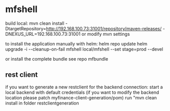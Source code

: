 # mfshell

build local:
mvn clean install -DtargetRepository=http://192.168.100.73:31001/repository/maven-releases/ -DNEXUS_URL=192.168.100.73:31001
or modify mvn settings

to install the application manually with helm: 
helm repo update
helm upgrade -i --cleanup-on-fail mfshell local/mfshell --set stage=prod --devel

or install the complete bundle see repo mfbundle

## rest client

if you want to generate a new restclient for the backend connection:
 start a local backend with default credentials (if you want to modify the backend location please patch myfinance-client-generation/pom)
 run "mvn clean install in folder restclientgeneration

